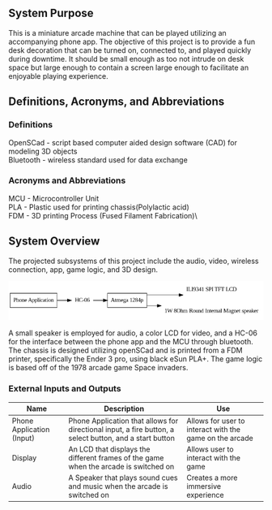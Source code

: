 ## System Purpose

This is a miniature arcade machine that can be played utilizing an accompanying phone app. The objective of this project is to provide a fun desk decoration that can be turned on, connected to, and played quickly during downtime. It should be small enough as too not intrude on desk space but large enough to contain a screen large enough to facilitate an enjoyable playing experience.

## Definitions, Acronyms, and Abbreviations

### Definitions

OpenSCad - script based computer aided design software (CAD) for modeling 3D objects\
Bluetooth - wireless standard used for data exchange

### Acronyms and Abbreviations

MCU - Microcontroller Unit\
PLA - Plastic used for printing chassis(Polylactic acid)\
FDM - 3D printing Process (Fused Filament Fabrication)\

## System Overview

The projected subsystems of this project include the audio, video, wireless connection, app, game logic, and 3D design.

![Blackbox Design](../diagrams/blackbox/blackbox_v2.png)

A small speaker is employed for audio, a color LCD for video, and a HC-06 for the interface between the phone app and the MCU through bluetooth. The chassis is designed utilizing openSCad and is  printed from a FDM printer, specifically the Ender 3 pro, using black eSun PLA+. The game logic is based off of the 1978 arcade game Space invaders.

### External Inputs and Outputs
| Name | Description | Use |
| - | - | - |
| Phone Application (Input) | Phone Application that allows for directional input, a fire button, a select button, and a start button | Allows for user to interact with the game on the arcade |
| Display | An LCD that displays the different frames of the game when the arcade is switched on | Allows user to interact with the game |
| Audio | A Speaker that plays sound cues and music when the arcade is switched on | Creates a more immersive experience |

